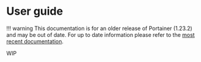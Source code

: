 User guide
==========

!!! warning
    This documentation is for an older release of Portainer (1.23.2) and may be out of date. For up to date information please refer to the [most recent documentation](/v2.0/deploy/initial/).

WIP
